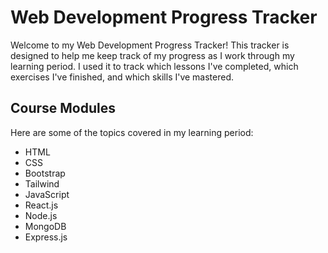 # Web Development Progress Tracker

Welcome to my Web Development Progress Tracker! This tracker is designed to help me keep track of my progress as I work through my learning period. I used it to track which lessons I've completed, which exercises I've finished, and which skills I've mastered.

## Course Modules
Here are some of the topics covered in my learning period:

* HTML
* CSS
* Bootstrap
* Tailwind
* JavaScript
* React.js
* Node.js
* MongoDB
* Express.js

